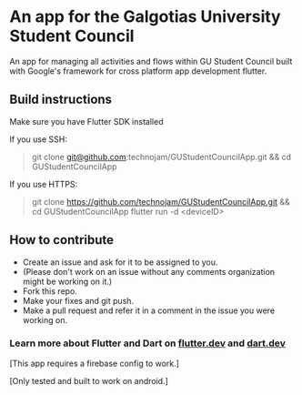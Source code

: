 # An app for the Galgotias University Student Council

An app for managing all activities and flows within GU Student Council built with Google's framework for cross platform app development flutter.

## Build instructions

Make sure you have Flutter SDK installed

If you use SSH:

>git clone git@github.com:technojam/GUStudentCouncilApp.git && cd GUStudentCouncilApp

If you use HTTPS:

>git clone <https://github.com/technojam/GUStudentCouncilApp.git> && cd GUStudentCouncilApp
>flutter run -d \<deviceID>

## How to contribute  

- Create an issue and ask for it to be assigned to you.
- (Please don't work on an issue without any comments organization might be working on it.)
- Fork this repo.
- Make your fixes and git push.
- Make a pull request and refer it in a comment in the issue you were working on.

### Learn more about Flutter and Dart on [flutter.dev](https://flutter.dev/) and [dart.dev](https://dart.dev/)

[This app requires a firebase config to work.]

[Only tested and built to work on android.]
